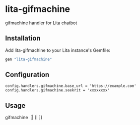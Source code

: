 # lita-gifmachine

gifmachine handler for Lita chatbot

## Installation

Add lita-gifmachine to your Lita instance's Gemfile:

``` ruby
gem "lita-gifmachine"
```

## Configuration

```
config.handlers.gifmachine.base_url = 'https://example.com'
config.handlers.gifmachine.seekrit = 'xxxxxxxx'
```

## Usage

gifmachine <img> [| <top text> [| <bottom text>]]
